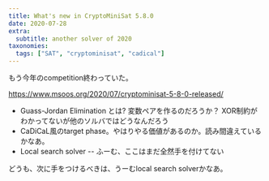 ```yaml
---
title: What's new in CryptoMiniSat 5.8.0
date: 2020-07-28
extra:
  subtitle: another solver of 2020
taxonomies:
  tags: ["SAT", "cryptominisat", "cadical"]
---
```

もう今年のcompetition終わっていた。

https://www.msoos.org/2020/07/cryptominisat-5-8-0-released/

* Guass-Jordan Elimination とは? 変数ペアを作るのだろうか？ XOR制約がわかってないが他のソルバではどうなんだろう
* CaDiCaL風のtarget phase。やはりやる価値があるのか。読み間違えているかなあ。
* Local search solver -- ふーむ、ここはまだ全然手を付けてない

どうも、次に手をつけるべきは、うーむlocal search solverかなあ。



